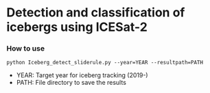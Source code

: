 # Detection and classification of icebergs using ICESat-2

### How to use
```
python Iceberg_detect_sliderule.py --year=YEAR --resultpath=PATH
```
- YEAR: Target year for iceberg tracking (2019-)
- PATH: File directory to save the results
  
